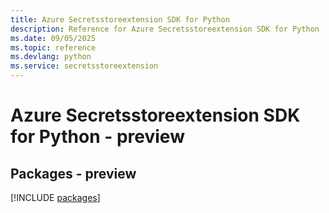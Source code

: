 ```yaml
---
title: Azure Secretsstoreextension SDK for Python
description: Reference for Azure Secretsstoreextension SDK for Python
ms.date: 09/05/2025
ms.topic: reference
ms.devlang: python
ms.service: secretsstoreextension
---
```

# Azure Secretsstoreextension SDK for Python - preview
## Packages - preview
[!INCLUDE [packages](secretsstoreextension-index.md)]